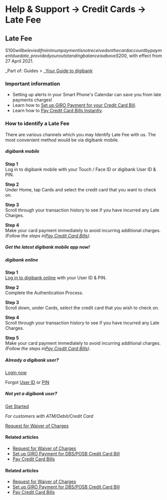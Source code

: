 # Help & Support -> Credit Cards -> Late Fee

## Late Fee

S$100 will be levied if minimum payment is not received on the card account by payment due date, provided your outstanding balance is above S$200, with effect from 27 April 2021.

_Part of: Guides > _[Your Guide to digibank](https://www.dbs.com.sg/personal/support/guide-ibanking.html)

  


### Important information

  * Setting up alerts in your Smart Phone's Calendar can save you from late payments charges!
  * Learn how to [Set up GIRO Payment for your Credit Card Bill](https://www.dbs.com.sg/personal/support/card-payment-giro-application.html).
  * Learn how to [Pay Credit Card Bills Instantly](https://www.dbs.com.sg/personal/support/card-payment-pay-credit-card-bills.html).



### How to identify a Late Fee

There are various channels which you may Identify Late Fee with us. The most convenient method would be via digibank mobile.

#####  digibank mobile

**Step 1**  
Log in to digibank mobile with your Touch / Face ID or digibank User ID & PIN. 

**Step 2**  
Under Home, tap Cards and select the credit card that you want to check on. 

**Step 3**  
Scroll through your transaction history to see if you have incurred any Late Charges. 

**Step 4**  
Make your card payment immediately to avoid incurring additional charges.  
_(Follow the steps in[Pay Credit Card Bills](https://www.dbs.com.sg/personal/support/card-payment-pay-credit-card-bills.html))._

##### Get the latest digibank mobile app now!

[](https://itunes.apple.com/us/app/dbs-mobile-banking/id1068403826) [](https://play.google.com/store/apps/details?id=com.dbs.sg.dbsmbanking) [](https://appgallery.huawei.com/#/app/C101888471)

#####  digibank online

**Step 1**  
[Log in to digibank online](https://internet-banking.dbs.com.sg/) with your User ID & PIN. 

**Step 2**  
Complete the Authentication Process. 

**Step 3**  
Scroll down, under Cards, select the credit card that you wish to check on. 

**Step 4**  
Scroll through your transaction history to see if you have incurred any Late Charges. 

**Step 5**  
Make your card payment immediately to avoid incurring additional charges.  
_(Follow the steps in[Pay Credit Card Bills](https://www.dbs.com.sg/personal/support/card-payment-pay-credit-card-bills.html))._

##### Already a digibank user?

[Login now](https://internet-banking.dbs.com.sg/)

Forgot [User ID](https://www.dbs.com.sg/personal/ibanking/ibapl/ib-printuid.html) or [PIN](https://www.dbs.com.sg/personal/ibanking/ibapl/ib-resetpin.html)

##### Not yet a digibank user?

[Get Started](https://www.dbs.com.sg/personal/ibanking/ibapl/ib-apply.html)

_For customers with ATM/Debit/Credit Card_

[Request for Waiver of Charges](https://chatbanking.dbs.com/mbsg/GCE/I400HS001)

#### Related articles

  * [Request for Waiver of Charges](https://chatbanking.dbs.com/mbsg/GCE/I400HS001)
  * [Set up GIRO Payment for DBS/POSB Credit Card Bill](https://www.dbs.com.sg/personal/support/card-payment-giro-application.html)
  * [Pay Credit Card Bills](https://www.dbs.com.sg/personal/support/card-payment-pay-credit-card-bills.html)



#### Related articles

  * [Request for Waiver of Charges](https://chatbanking.dbs.com/mbsg/GCE/I400HS001)
  * [Set up GIRO Payment for DBS/POSB Credit Card Bill](https://www.dbs.com.sg/personal/support/card-payment-giro-application.html)
  * [Pay Credit Card Bills](https://www.dbs.com.sg/personal/support/card-payment-pay-credit-card-bills.html)


